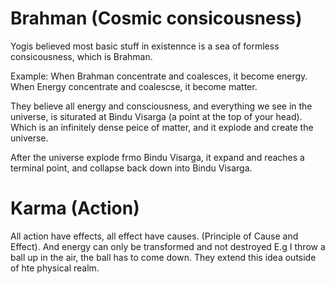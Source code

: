 # Brahman (Cosmic consicousness)

Yogis believed most basic stuff in existennce is a sea of formless consicousness, which is Brahman.

Example: 
When Brahman concentrate and coalesces, it become energy. 
When Energy concentrate and coalescse, it become matter.

They believe  all energy and consciousness, and everything we see in the universe, is siturated at Bindu Visarga (a point at the top of your head). Which is an infinitely dense peice of matter, and it explode and create the universe. 

After the universe explode frmo Bindu Visarga, it expand and reaches a terminal point, and collapse back down into Bindu Visarga.

# Karma (Action)

All action have effects, all effect have causes. (Principle of Cause and Effect).
And energy can only be transformed and not destroyed
E.g I throw a ball up in the air, the ball has to come down.
They extend this idea outside of hte physical realm.